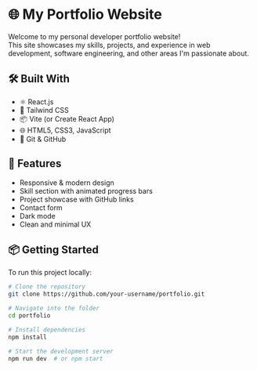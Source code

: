# 🌐 My Portfolio Website

Welcome to my personal developer portfolio website!  
This site showcases my skills, projects, and experience in web development, software engineering, and other areas I'm passionate about.



## 🛠️ Built With

- ⚛️ React.js
- 💨 Tailwind CSS
- 📦 Vite (or Create React App)
- 🌐 HTML5, CSS3, JavaScript
- 📁 Git & GitHub


## 📂 Features

- Responsive & modern design
- Skill section with animated progress bars
- Project showcase with GitHub links
- Contact form 
- Dark mode 
- Clean and minimal UX






## 📦 Getting Started

To run this project locally:

```bash
# Clone the repository
git clone https://github.com/your-username/portfolio.git

# Navigate into the folder
cd portfolio

# Install dependencies
npm install

# Start the development server
npm run dev  # or npm start
